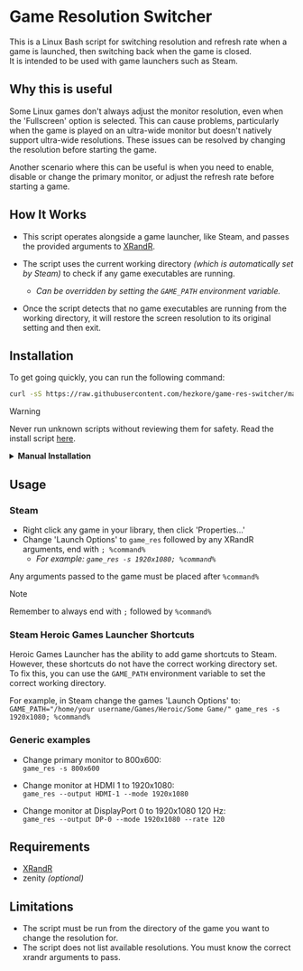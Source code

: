 # Game Resolution Switcher

This is a Linux Bash script for switching resolution and refresh rate when a game is launched, then switching back when the game is closed.\
It is intended to be used with game launchers such as Steam.

## Why this is useful
Some Linux games don't always adjust the monitor resolution, even when the 'Fullscreen' option is selected. This can cause problems, particularly when the game is played on an ultra-wide monitor but doesn't natively support ultra-wide resolutions. These issues can be resolved by changing the resolution before starting the game.

Another scenario where this can be useful is when you need to enable, disable or change the primary monitor, or adjust the refresh rate before starting a game.

## How It Works
* This script operates alongside a game launcher, like Steam, and passes the provided arguments
 to [XRandR](https://www.x.org/wiki/Projects/XRandR/).

* The script uses the current working directory _(which is automatically set by Steam)_ to check if any game executables are running.
	* _Can be overridden by setting the `GAME_PATH` environment variable._

* Once the script detects that no game executables are running from the working directory, it will restore the screen resolution to its original setting and then exit.

## Installation

To get going quickly, you can run the following command:

```bash
curl -sS https://raw.githubusercontent.com/hezkore/game-res-switcher/main/install.sh | bash
```

> [!WARNING]
> Never run unknown scripts without reviewing them for safety. Read the install script [here](https://raw.githubusercontent.com/hezkore/game-res-switcher/main/install.sh).

<details>
<summary><b>Manual Installation</b></summary>

1. Clone or download the repository:
	```bash
	git clone https://github.com/hezkore/game-res-switcher.git
	```

2. Make the script executable:
	```bash
	chmod +x game_res.sh
	```

3. Move or symlink `game_res.sh` to `/usr/local/bin` as `game_res`
</details>

## Usage
### Steam
* Right click any game in your library, then click 'Properties...'
* Change 'Launch Options' to `game_res` followed by any XRandR arguments, end with `; %command%`
	* _For example: `game_res -s 1920x1080; %command%`_

Any arguments passed to the game must be placed after `%command%`
> [!NOTE]
> Remember to always end with `;` followed by `%command%`

### Steam Heroic Games Launcher Shortcuts
Heroic Games Launcher has the ability to add game shortcuts to Steam. However, these shortcuts do not have the correct working directory set.\
To fix this, you can use the `GAME_PATH` environment variable to set the correct working directory.

For example, in Steam change the games 'Launch Options' to:\
`GAME_PATH="/home/your username/Games/Heroic/Some Game/" game_res -s 1920x1080; %command%`

### Generic examples
* Change primary monitor to 800x600:\
`game_res -s 800x600`

* Change monitor at HDMI 1 to 1920x1080:\
`game_res --output HDMI-1 --mode 1920x1080`

* Change monitor at DisplayPort 0 to 1920x1080 120 Hz:\
`game_res --output DP-0 --mode 1920x1080 --rate 120`

## Requirements
* [XRandR](https://www.x.org/wiki/Projects/XRandR/)
* zenity _(optional)_

## Limitations
* The script must be run from the directory of the game you want to change the resolution for.
* The script does not list available resolutions. You must know the correct xrandr arguments to pass.